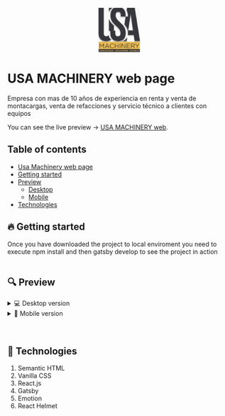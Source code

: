 <p align="center">
    <a href="#usamachinerypage">
        <img src="./logo.png" height="100" alt="USA MACHINERY"/>
    </a>
</p>

<h1 id="web">USA MACHINERY web page</h1>

Empresa con mas de 10 años de experiencia en renta y venta de montacargas, venta de refacciones y servicio técnico a clientes con equipos

You can see the live preview → [USA MACHINERY web]("").

## Table of contents

- [Usa Machinery web page](#web)
- [Getting started](#scripts)
- [Preview](#preview)
  - [Desktop](#desktop)
  - [Mobile](#mobile)
- [Technologies](#technologies)

<h2 id="scripts">🔥 Getting started</h2>
Once you have downloaded the project to local enviroment you need to execute npm install and then gatsby develop to see the project in action
<br>
<br>

<h2 id="preview">🔍 Preview</h2>

<details>
  <summary id="desktop">💻 Desktop version</summary>    
  <img src="./desktopVew.png" alt="Desktop view">
</details>

<details>
  <summary id="mobile">📱 Mobile version</summary>  
  <img src="./mobileView.png" alt="Mobile view">
</details>
<br>
<br>
<h2 id="technologies">📲 Technologies</h2>

1. Semantic HTML
2. Vanilla CSS
3. React.js
4. Gatsby
5. Emotion
6. React Helmet
